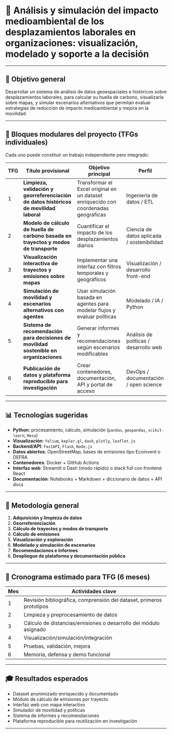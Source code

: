 # 📄 Análisis y simulación del impacto medioambiental de los desplazamientos laborales en organizaciones: visualización, modelado y soporte a la decisión

---

## 🎯 **Objetivo general**

Desarrollar un sistema de análisis de datos geoespaciales e históricos sobre desplazamientos laborales, para calcular su huella de carbono, visualizarla sobre mapas, y simular escenarios alternativos que permitan evaluar estrategias de reducción de impacto medioambiental y mejora en la movilidad.

---

## 🧱 **Bloques modulares del proyecto (TFGs individuales)**

Cada uno puede constituir un trabajo independiente pero integrado:

| TFG | Título provisional                                                                     | Objetivo principal                                                                  | Perfil                                     |
| --- | -------------------------------------------------------------------------------------- | ----------------------------------------------------------------------------------- | ------------------------------------------ |
| 1   | **Limpieza, validación y georreferenciación de datos históricos de movilidad laboral** | Transformar el Excel original en un dataset enriquecido con coordenadas geográficas | Ingeniería de datos / ETL                  |
| 2   | **Modelo de cálculo de huella de carbono basada en trayectos y modos de transporte**   | Cuantificar el impacto de los desplazamientos diarios                               | Ciencia de datos aplicada / sostenibilidad |
| 3   | **Visualización interactiva de trayectos y emisiones sobre mapas**                     | Implementar una interfaz con filtros temporales y geográficos                       | Visualización / desarrollo front-end       |
| 4   | **Simulación de movilidad y escenarios alternativos con agentes**                      | Usar simulación basada en agentes para modelar flujos y evaluar políticas           | Modelado / IA / Python                     |
| 5   | **Sistema de recomendación para decisiones de movilidad sostenible en organizaciones** | Generar informes y recomendaciones según escenarios modificables                    | Análisis de políticas / desarrollo web     |
| 6   | **Publicación de datos y plataforma reproducible para investigación**                  | Crear contenedores, documentación, API y portal de acceso                           | DevOps / documentación / open science      |

---

## 📊 **Tecnologías sugeridas**

* **Python**: procesamiento, cálculo, simulación (`pandas`, `geopandas`, `scikit-learn`, `Mesa`)
* **Visualización**: `folium`, `kepler.gl`, `dash`, `plotly`, `leaflet.js`
* **Backend/API**: `FastAPI`, `Flask`, `Node.js`
* **Datos abiertos**: OpenStreetMap, bases de emisiones tipo Ecoinvent o DEFRA
* **Contenedores**: Docker + GitHub Actions
* **Interfaz web**: Streamlit o Dash (modo rápido) o stack full con frontend React
* **Documentación**: Notebooks + Markdown + diccionario de datos + API docs

---

## 🔁 **Metodología general**

1. **Adquisición y limpieza de datos**
2. **Georreferenciación**
3. **Cálculo de trayectos y modos de transporte**
4. **Cálculo de emisiones**
5. **Visualización y exploración**
6. **Modelado y simulación de escenarios**
7. **Recomendaciones e informes**
8. **Despliegue de plataforma y documentación pública**

---

## 📆 **Cronograma estimado para TFG (6 meses)**

| Mes | Actividades clave                                                    |
| --- | -------------------------------------------------------------------- |
| 1   | Revisión bibliográfica, comprensión del dataset, primeros prototipos |
| 2   | Limpieza y preprocesamiento de datos                                 |
| 3   | Cálculo de distancias/emisiones o desarrollo del módulo asignado     |
| 4   | Visualización/simulación/integración                                 |
| 5   | Pruebas, validación, mejora                                          |
| 6   | Memoria, defensa y demo funcional                                    |

---

## 🎓 **Resultados esperados**

* Dataset anonimizado enriquecido y documentado
* Módulo de cálculo de emisiones por trayecto
* Interfaz web con mapa interactivo
* Simulador de movilidad y políticas
* Sistema de informes y recomendaciones
* Plataforma reproducible para reutilización en investigación

---



